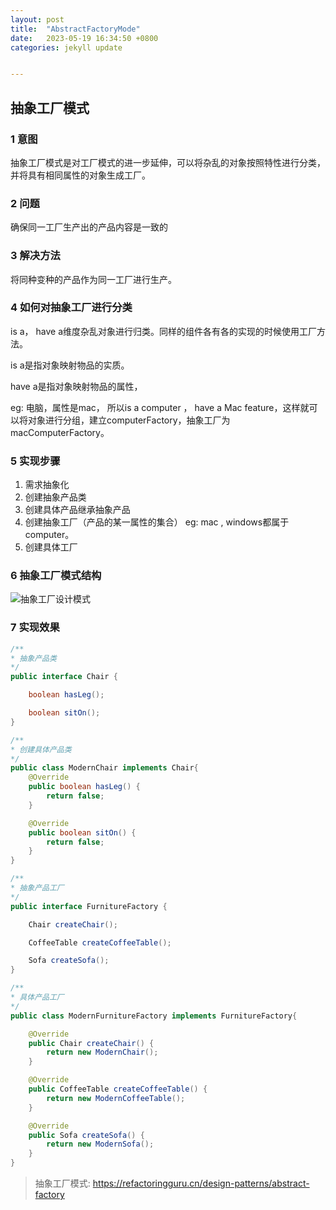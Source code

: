 ```yaml
---
layout: post
title:  "AbstractFactoryMode"
date:   2023-05-19 16:34:50 +0800
categories: jekyll update


---
```


## 抽象工厂模式

### 1 意图

抽象工厂模式是对工厂模式的进一步延伸，可以将杂乱的对象按照特性进行分类，并将具有相同属性的对象生成工厂。

### 2 问题

确保同一工厂生产出的产品内容是一致的

### 3 解决方法

将同种变种的产品作为同一工厂进行生产。

### 4 如何对抽象工厂进行分类

is a， have a维度杂乱对象进行归类。同样的组件各有各的实现的时候使用工厂方法。

is a是指对象映射物品的实质。

have a是指对象映射物品的属性，

eg: 电脑，属性是mac， 所以is a computer ， have a Mac feature，这样就可以将对象进行分组，建立computerFactory，抽象工厂为macComputerFactory。

### 5 实现步骤

1. 需求抽象化
2. 创建抽象产品类
3. 创建具体产品继承抽象产品
4. 创建抽象工厂（产品的某一属性的集合） eg: mac , windows都属于computer。
5. 创建具体工厂 

### 6 抽象工厂模式结构

![抽象工厂设计模式](https://p.ipic.vip/um8mdz.png)

### 7 实现效果

```java
/**
* 抽象产品类
*/
public interface Chair {

    boolean hasLeg();

    boolean sitOn();
}

```

```java
/**
* 创建具体产品类
*/
public class ModernChair implements Chair{
    @Override
    public boolean hasLeg() {
        return false;
    }

    @Override
    public boolean sitOn() {
        return false;
    }
}
```

```java
/**
* 抽象产品工厂
*/
public interface FurnitureFactory {

    Chair createChair();

    CoffeeTable createCoffeeTable();

    Sofa createSofa();
}

```

```java
/**
* 具体产品工厂
*/
public class ModernFurnitureFactory implements FurnitureFactory{

    @Override
    public Chair createChair() {
        return new ModernChair();
    }

    @Override
    public CoffeeTable createCoffeeTable() {
        return new ModernCoffeeTable();
    }

    @Override
    public Sofa createSofa() {
        return new ModernSofa();
    }
}
```

> 抽象工厂模式: https://refactoringguru.cn/design-patterns/abstract-factory
